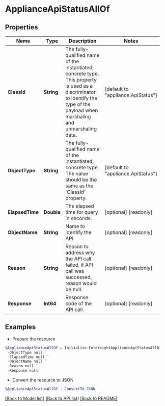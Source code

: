 # ApplianceApiStatusAllOf
## Properties

Name | Type | Description | Notes
------------ | ------------- | ------------- | -------------
**ClassId** | **String** | The fully-qualified name of the instantiated, concrete type. This property is used as a discriminator to identify the type of the payload when marshaling and unmarshaling data. | [default to "appliance.ApiStatus"]
**ObjectType** | **String** | The fully-qualified name of the instantiated, concrete type. The value should be the same as the &#39;ClassId&#39; property. | [default to "appliance.ApiStatus"]
**ElapsedTime** | **Double** | The elapsed time for query in seconds. | [optional] [readonly] 
**ObjectName** | **String** | Name to identify the API. | [optional] [readonly] 
**Reason** | **String** | Reason to address why the API call failed, if API call was successed, reason would be null. | [optional] [readonly] 
**Response** | **Int64** | Response code of the API call. | [optional] [readonly] 

## Examples

- Prepare the resource
```powershell
$ApplianceApiStatusAllOf = Initialize-IntersightApplianceApiStatusAllOf  -ClassId null `
 -ObjectType null `
 -ElapsedTime null `
 -ObjectName null `
 -Reason null `
 -Response null
```

- Convert the resource to JSON
```powershell
$ApplianceApiStatusAllOf | ConvertTo-JSON
```

[[Back to Model list]](../README.md#documentation-for-models) [[Back to API list]](../README.md#documentation-for-api-endpoints) [[Back to README]](../README.md)

